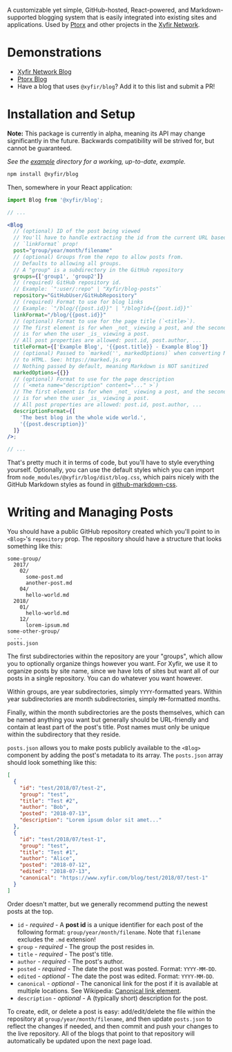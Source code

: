 A customizable yet simple, GitHub-hosted, React-powered, and Markdown-supported blogging system that is easily integrated into existing sites and applications. Used by [Ptorx](https://ptorx.com) and other projects in the [Xyfir Network](https://www.xyfir.com/network).

# Demonstrations

- [Xyfir Network Blog](https://www.xyfir.com/blog/)
- [Ptorx Blog](https://ptorx.com/blog/)
- Have a blog that uses `@xyfir/blog`? Add it to this list and submit a PR!

# Installation and Setup

**Note:** This package is currently in alpha, meaning its API may change significantly in the future. Backwards compatibility will be strived for, but cannot be guaranteed.

_See the [example](https://github.com/Xyfir/blog/tree/master/example) directory for a working, up-to-date, example._

```bash
npm install @xyfir/blog
```

Then, somewhere in your React application:

```jsx
import Blog from '@xyfir/blog';

// ...

<Blog
  // (optional) ID of the post being viewed
  // You'll have to handle extracting the id from the current URL based on your
  // `linkFormat` prop!
  post="group/year/month/filename"
  // (optional) Groups from the repo to allow posts from.
  // Defaults to allowing all groups.
  // A "group" is a subdirectory in the GitHub repository
  groups={['group1', 'group2']}
  // (required) GitHub repository id.
  // Example: `":user/:repo" | "Xyfir/blog-posts"`
  repository="GitHubUser/GitHubRepository"
  // (required) Format to use for blog links
  // Example: `"/blog/{{post.id}}" | "/blog?id={{post.id}}"`
  linkFormat="/blog/{{post.id}}"
  // (optional) Format to use for the page title (`<title>`).
  // The first element is for when _not_ viewing a post, and the second element
  // is for when the user _is_ viewing a post.
  // All post properties are allowed: post.id, post.author, ...
  titleFormat={['Example Blog', '{{post.title}} - Example Blog']}
  // (optional) Passed to `marked('', markedOptions)` when converting Markdown
  // to HTML. See: https://marked.js.org
  // Nothing passed by default, meaning Markdown is NOT sanitized
  markedOptions={{}}
  // (optional) Format to use for the page description
  // (`<meta name="description" content="..." >`)
  // The first element is for when _not_ viewing a post, and the second element
  // is for when the user _is_ viewing a post.
  // All post properties are allowed: post.id, post.author, ...
  descriptionFormat={[
    'The best blog in the whole wide world.',
    '{{post.description}}'
  ]}
/>;

// ...
```

That's pretty much it in terms of code, but you'll have to style everything yourself. Optionally, you can use the default styles which you can import from `node_modules/@xyfir/blog/dist/blog.css`, which pairs nicely with the GitHub Markdown styles as found in [github-markdown-css](https://github.com/sindresorhus/github-markdown-css).

# Writing and Managing Posts

You should have a public GitHub repository created which you'll point to in `<Blog>`'s `repository` prop. The repository should have a structure that looks something like this:

```
some-group/
  2017/
    02/
      some-post.md
      another-post.md
    04/
      hello-world.md
  2018/
    01/
      hello-world.md
    12/
      lorem-ipsum.md
some-other-group/
  ...
posts.json
```

The first subdirectories within the repository are your "groups", which allow you to optionally organize things however you want. For Xyfir, we use it to organize posts by site name, since we have lots of sites but want all of our posts in a single repository. You can do whatever you want however.

Within groups, are year subdirectories, simply `YYYY`-formatted years. Within year subdirectories are month subdirectories, simply `MM`-formatted months.

Finally, within the month subdirectories are the posts themselves, which can be named anything you want but generally should be URL-friendly and contain at least part of the post's title. Post names must only be unique within the subdirectory that they reside.

`posts.json` allows you to make posts publicly available to the `<Blog>` component by adding the post's metadata to its array. The `posts.json` array should look something like this:

```json
[
  {
    "id": "test/2018/07/test-2",
    "group": "test",
    "title": "Test #2",
    "author": "Bob",
    "posted": "2018-07-13",
    "description": "Lorem ipsum dolor sit amet..."
  },
  {
    "id": "test/2018/07/test-1",
    "group": "test",
    "title": "Test #1",
    "author": "Alice",
    "posted": "2018-07-12",
    "edited": "2018-07-13",
    "canonical": "https://www.xyfir.com/blog/test/2018/07/test-1"
  }
]
```

Order doesn't matter, but we generally recommend putting the newest posts at the top.

- `id` - _required_ - A **post id** is a unique identifier for each post of the following format: `group/year/month/filename`. Note that `filename` excludes the `.md` extension!
- `group` - _required_ - The group the post resides in.
- `title` - _required_ - The post's title.
- `author` - _required_ - The post's author.
- `posted` - _required_ - The date the post was posted. Format: `YYYY-MM-DD`.
- `edited` - _optional_ - The date the post was edited. Format: `YYYY-MM-DD`.
- `canonical` - _optional_ - The canonical link for the post if it is available at multiple locations. See Wikipedia: [Canonical link element](https://en.wikipedia.org/wiki/Canonical_link_element).
- `description` - _optional_ - A (typically short) description for the post.

To create, edit, or delete a post is easy: add/edit/delete the file within the repository at `group/year/month/filename`, and then update `posts.json` to reflect the changes if needed, and then commit and push your changes to the live repository. All of the blogs that point to that repository will automatically be updated upon the next page load.
